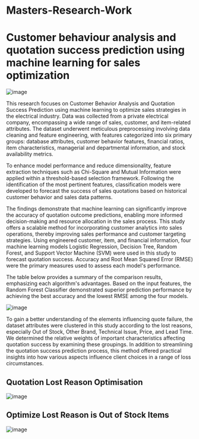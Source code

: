# Masters-Research-Work
# Customer behaviour analysis and quotation success prediction using machine learning for sales optimization

![image](https://github.com/user-attachments/assets/e1529f07-2b29-4823-81b4-d0589191699a)

This research focuses on Customer Behavior Analysis and Quotation Success Prediction using machine learning to optimize sales strategies in the electrical industry. Data was collected from a private electrical company, encompassing a wide range of sales, customer, and item-related attributes. The dataset underwent meticulous preprocessing involving data cleaning and feature engineering, with features categorized into six primary groups: database attributes, customer behavior features, financial ratios, item characteristics, managerial and departmental information, and stock availability metrics.

To enhance model performance and reduce dimensionality, feature extraction techniques such as Chi-Square and Mutual Information were applied within a threshold-based selection framework. Following the identification of the most pertinent features, classification models were developed to forecast the success of sales quotations based on historical customer behavior and sales data patterns.

The findings demonstrate that machine learning can significantly improve the accuracy of quotation outcome predictions, enabling more informed decision-making and resource allocation in the sales process. This study offers a scalable method for incorporating customer analytics into sales operations, thereby improving sales performance and customer targeting strategies.
Using engineered customer, item, and financial information, four machine learning models Logistic Regression, Decision Tree, Random Forest, and Support Vector Machine (SVM) were used in this study to forecast quotation success. Accuracy and Root Mean Squared Error (RMSE) were the primary measures used to assess each model's performance.

The table below provides a summary of the comparison results, emphasizing each algorithm's advantages. Based on the input features, the Random Forest Classifier demonstrated superior prediction performance by achieving the best accuracy and the lowest RMSE among the four models.

![image](https://github.com/user-attachments/assets/c1124a07-e6ff-4547-944f-2607c6a32788)


To gain a better understanding of the elements influencing quote failure, the dataset attributes were clustered in this study according to the lost reasons, especially Out of Stock, Other Brand, Technical Issue, Price, and Lead Time. We determined the relative weights of important characteristics affecting quotation success by examining these groupings. In addition to streamlining the quotation success prediction process, this method offered practical insights into how various aspects influence client choices in a range of loss circumstances.

## Quotation Lost Reason Optimisation

![image](https://github.com/user-attachments/assets/4954a904-98a5-4319-90d1-315de8bb5020)

## Optimize Lost Reason is Out of Stock Items
![image](https://github.com/user-attachments/assets/eb85a123-879b-4efa-9af8-8ae5266b1aeb)



